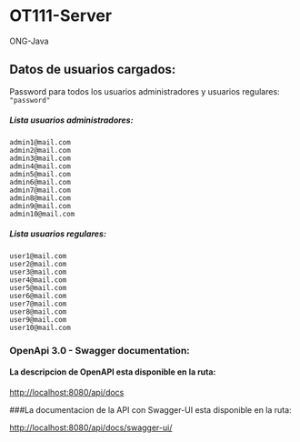 # OT111-Server
ONG-Java


## Datos de usuarios cargados:
Password para todos los usuarios administradores y usuarios regulares:
`"password"`
##### Lista usuarios administradores:
    admin1@mail.com
    admin2@mail.com
    admin3@mail.com
    admin4@mail.com
    admin5@mail.com
    admin6@mail.com
    admin7@mail.com
    admin8@mail.com
    admin9@mail.com
    admin10@mail.com

##### Lista usuarios regulares:
    user1@mail.com
    user2@mail.com
    user3@mail.com
    user4@mail.com
    user5@mail.com
    user6@mail.com
    user7@mail.com
    user8@mail.com
    user9@mail.com
    user10@mail.com


### OpenApi 3.0 - Swagger documentation:
#### La descripcion de OpenAPI esta disponible en la ruta:

[http://localhost:8080/api/docs](http://localhost:8080/api/docs)

###La documentacion de la API con Swagger-UI esta disponible en la ruta:

[http://localhost:8080/api/docs/swagger-ui/](http://localhost:8080/api/docs/swagger-ui/)
